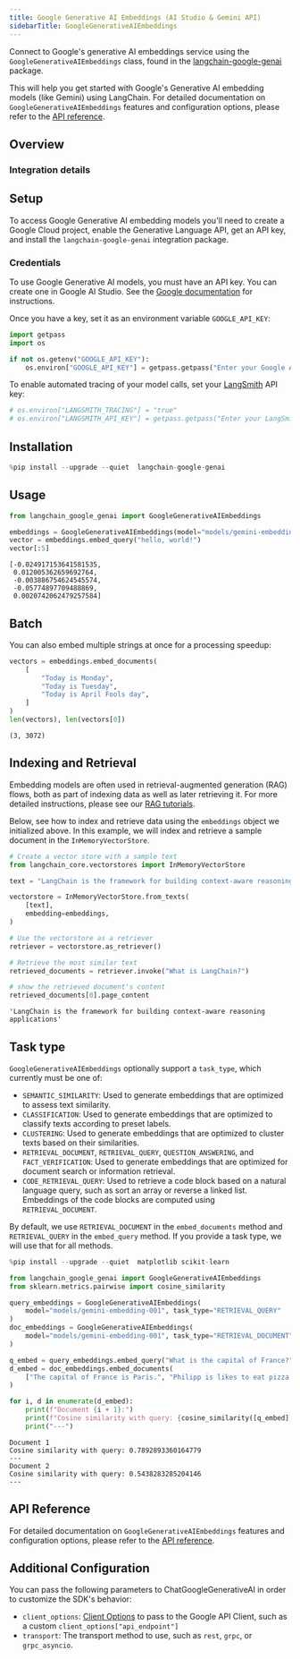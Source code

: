 ```yaml
---
title: Google Generative AI Embeddings (AI Studio & Gemini API)
sidebarTitle: GoogleGenerativeAIEmbeddings
---
```


Connect to Google's generative AI embeddings service using the `GoogleGenerativeAIEmbeddings` class, found in the [langchain-google-genai](https://pypi.org/project/langchain-google-genai/) package.

This will help you get started with Google's Generative AI embedding models (like Gemini) using LangChain. For detailed documentation on `GoogleGenerativeAIEmbeddings` features and configuration options, please refer to the [API reference](https://python.langchain.com/v0.2/api_reference/google_genai/embeddings/langchain_google_genai.embeddings.GoogleGenerativeAIEmbeddings.html).

## Overview
### Integration details

<ItemTable category="text_embedding" item="Google Gemini" />

## Setup

To access Google Generative AI embedding models you'll need to create a Google Cloud project, enable the Generative Language API, get an API key, and install the `langchain-google-genai` integration package.

### Credentials

To use Google Generative AI models, you must have an API key. You can create one in Google AI Studio. See the [Google documentation](https://ai.google.dev/gemini-api/docs/api-key) for instructions.

Once you have a key, set it as an environment variable `GOOGLE_API_KEY`:



```python
import getpass
import os

if not os.getenv("GOOGLE_API_KEY"):
    os.environ["GOOGLE_API_KEY"] = getpass.getpass("Enter your Google API key: ")
```

To enable automated tracing of your model calls, set your [LangSmith](https://docs.smith.langchain.com/) API key:


```python
# os.environ["LANGSMITH_TRACING"] = "true"
# os.environ["LANGSMITH_API_KEY"] = getpass.getpass("Enter your LangSmith API key: ")
```

## Installation


```python
%pip install --upgrade --quiet  langchain-google-genai
```

## Usage


```python
from langchain_google_genai import GoogleGenerativeAIEmbeddings

embeddings = GoogleGenerativeAIEmbeddings(model="models/gemini-embedding-001")
vector = embeddings.embed_query("hello, world!")
vector[:5]
```



```output
[-0.024917153641581535,
 0.012005362659692764,
 -0.003886754624545574,
 -0.05774897709488869,
 0.0020742062479257584]
```


## Batch

You can also embed multiple strings at once for a processing speedup:


```python
vectors = embeddings.embed_documents(
    [
        "Today is Monday",
        "Today is Tuesday",
        "Today is April Fools day",
    ]
)
len(vectors), len(vectors[0])
```



```output
(3, 3072)
```


## Indexing and Retrieval

Embedding models are often used in retrieval-augmented generation (RAG) flows, both as part of indexing data as well as later retrieving it. For more detailed instructions, please see our [RAG tutorials](/oss/tutorials/rag).

Below, see how to index and retrieve data using the `embeddings` object we initialized above. In this example, we will index and retrieve a sample document in the `InMemoryVectorStore`.


```python
# Create a vector store with a sample text
from langchain_core.vectorstores import InMemoryVectorStore

text = "LangChain is the framework for building context-aware reasoning applications"

vectorstore = InMemoryVectorStore.from_texts(
    [text],
    embedding=embeddings,
)

# Use the vectorstore as a retriever
retriever = vectorstore.as_retriever()

# Retrieve the most similar text
retrieved_documents = retriever.invoke("What is LangChain?")

# show the retrieved document's content
retrieved_documents[0].page_content
```



```output
'LangChain is the framework for building context-aware reasoning applications'
```


## Task type
`GoogleGenerativeAIEmbeddings` optionally support a `task_type`, which currently must be one of:

- `SEMANTIC_SIMILARITY`: Used to generate embeddings that are optimized to assess text similarity.
- `CLASSIFICATION`: Used to generate embeddings that are optimized to classify texts according to preset labels.
- `CLUSTERING`: Used to generate embeddings that are optimized to cluster texts based on their similarities.
- `RETRIEVAL_DOCUMENT`, `RETRIEVAL_QUERY`, `QUESTION_ANSWERING`, and `FACT_VERIFICATION`: Used to generate embeddings that are optimized for document search or information retrieval.
- `CODE_RETRIEVAL_QUERY`: Used to retrieve a code block based on a natural language query, such as sort an array or reverse a linked list. Embeddings of the code blocks are computed using `RETRIEVAL_DOCUMENT`.

By default, we use `RETRIEVAL_DOCUMENT` in the `embed_documents` method and `RETRIEVAL_QUERY` in the `embed_query` method. If you provide a task type, we will use that for all methods.


```python
%pip install --upgrade --quiet  matplotlib scikit-learn
```


```python
from langchain_google_genai import GoogleGenerativeAIEmbeddings
from sklearn.metrics.pairwise import cosine_similarity

query_embeddings = GoogleGenerativeAIEmbeddings(
    model="models/gemini-embedding-001", task_type="RETRIEVAL_QUERY"
)
doc_embeddings = GoogleGenerativeAIEmbeddings(
    model="models/gemini-embedding-001", task_type="RETRIEVAL_DOCUMENT"
)

q_embed = query_embeddings.embed_query("What is the capital of France?")
d_embed = doc_embeddings.embed_documents(
    ["The capital of France is Paris.", "Philipp is likes to eat pizza."]
)

for i, d in enumerate(d_embed):
    print(f"Document {i + 1}:")
    print(f"Cosine similarity with query: {cosine_similarity([q_embed], [d])[0][0]}")
    print("---")
```
```output
Document 1
Cosine similarity with query: 0.7892893360164779
---
Document 2
Cosine similarity with query: 0.5438283285204146
---
```
## API Reference

For detailed documentation on `GoogleGenerativeAIEmbeddings` features and configuration options, please refer to the [API reference](https://python.langchain.com/api_reference/google_genai/embeddings/langchain_google_genai.embeddings.GoogleGenerativeAIEmbeddings.html).


## Additional Configuration

You can pass the following parameters to ChatGoogleGenerativeAI in order to customize the SDK's behavior:

- `client_options`: [Client Options](https://googleapis.dev/python/google-api-core/latest/client_options.html#module-google.api_core.client_options) to pass to the Google API Client, such as a custom `client_options["api_endpoint"]`
- `transport`: The transport method to use, such as `rest`, `grpc`, or `grpc_asyncio`.
